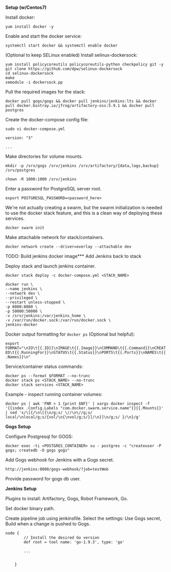 **Setup (w/Centos7)**

Install docker:

`yum install docker -y`

Enable and start the docker service:

`systemctl start docker && systemctl enable docker`

(Optional to keep SELinux enabled) Install selinux-dockersock:

```
yum install policycoreutils policycoreutils-python checkpolicy git -y
git clone https://github.com/dpw/selinux-dockersock
cd selinux-dockersock
make
semodule -i dockersock.pp
```

Pull the required images for the stack:

`docker pull gogs/gogs && docker pull jenkins/jenkins:lts && docker pull docker.bintray.io/jfrog/artifactory-oss:5.9.1 && docker pull postgres`

Create the docker-compose config file:

`sudo vi docker-compose.yml`

```
version: "3"

...
```


Make directories for volume mounts.

`mkdir -p /srv/gogs /srv/jenkins /srv/artifactory/{data,logs,backup} /srv/postgres`

`chown -R 1000:1000 /srv/jenkins`

Enter a password for PostgreSQL server root.

`export POSTGRESQL_PASSWORD=<password_here>`

We're not actually creating a swarm, but the swarm initialization is needed to use the docker stack feature, and this is a clean way of deploying these services. 

`docker swarm init`

Make attachable network for stack/containers.

`docker network create --driver=overlay --attachable dev`

TODO:
Build jenkins docker image***
Add Jenkins back to stack

Deploy stack and launch jenkins container.

`docker stack deploy -c docker-compose.yml <STACK_NAME>`

```
docker run \
--name jenkins \
--network dev \
--privileged \
--restart unless-stopped \
-p 8080:8080 \
-p 50000:50000 \
-v /srv/jenkins:/var/jenkins_home \
-v /var/run/docker.sock:/var/run/docker.sock \
jenkins-docker
```

Docker output formatting for `docker ps` (Optional but helpful):

`export FORMAT="\nID\t{{.ID}}\nIMAGE\t{{.Image}}\nCOMMAND\t{{.Command}}\nCREATED\t{{.RunningFor}}\nSTATUS\t{{.Status}}\nPORTS\t{{.Ports}}\nNAMES\t{{.Names}}\n"`

Service/container status commands:

```
docker ps --format $FORMAT --no-trunc
docker stack ps <STACK_NAME> --no-trunc
docker stack services <STACK_NAME> 
```

Example - inspect running container volumes:

`docker ps | awk 'FNR > 1 {print $NF}' | xargs docker inspect -f '{{index .Config.Labels "com.docker.swarm.service.name"}}{{.Mounts}}' | sed 's/\[{/\n\[{\n/g;s/ \//\n\//g;s/ local/\nlocal/g;s/{vol/\n{\nvol/g;s/}]/\n}]\n/g;s/ }/\n}/g'`

**Gogs Setup**

Configure Postgresql for GOGS:

`docker exec -ti <POSTGRES_CONTAINER> su - postgres -c "createuser -P gogs; createdb -O gogs gogs"`

Add Gogs webhook for Jenkins with a Gogs secret.

`http://jenkins:8080/gogs-webhook/?job=testWeb`

Provide password for gogs db user.

**Jenkins Setup**

Plugins to install: Artifactory, Gogs, Robot Framework, Go.

Set docker binary path.

Create pipeline job using jenkinsfile. Select the settings: Use Gogs secret, Build when a change is pushed to Gogs.

```
node {
        // Install the desired Go version
        def root = tool name: 'go-1.9.3', type: 'go'
        
        ...

        
    }
```